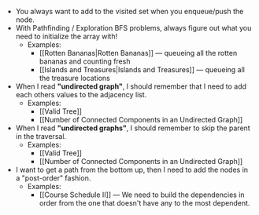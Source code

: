 - You always want to add to the visited set when you enqueue/push the node. 
- With Pathfinding / Exploration BFS problems, always figure out what you need to initialize the array with!
	- Examples:
		- [[Rotten Bananas|Rotten Bananas]] — queueing all the rotten bananas and counting fresh
		- [[Islands and Treasures|Islands and Treasures]] — queueing all the treasure locations
- When I read **"undirected graph"**, I should remember that I need to add each others values to the adjacency list.
	- Examples:
		- [[Valid Tree]]
		- [[Number of Connected Components in an Undirected Graph]]
- When I read **"undirected graphs"**, I should remember to skip the parent in the traversal.
	- Examples:
		- [[Valid Tree]]
		- [[Number of Connected Components in an Undirected Graph]]
- I want to get a path from the bottom up, then I need to add the nodes in a "post-order" fashion.
	- Examples:
		- [[Course Schedule II]] — We need to build the dependencies in order from the one that doesn't have any to the most dependent.

